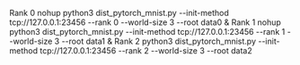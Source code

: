 Rank 0
nohup python3 dist_pytorch_mnist.py --init-method tcp://127.0.0.1:23456 --rank 0 --world-size 3 --root data0 &
Rank 1
nohup python3 dist_pytorch_mnist.py --init-method tcp://127.0.0.1:23456 --rank 1 --world-size 3 --root data1 &
Rank 2
python3 dist_pytorch_mnist.py --init-method tcp://127.0.0.1:23456 --rank 2 --world-size 3 --root data2
